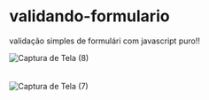 # validando-formulario
 validação simples de formulári com javascript puro!!
 
![Captura de Tela (8)](https://user-images.githubusercontent.com/119823533/214718160-9b804369-1321-4f9a-9e7c-2fab1f0ebb47.png)<br><br><br>
![Captura de Tela (7)](https://user-images.githubusercontent.com/119823533/214718168-3c589ccf-1900-47e5-adc5-77080e9a0d88.png)
